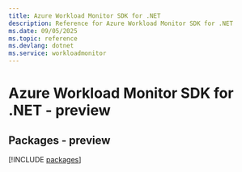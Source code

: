 ```yaml
---
title: Azure Workload Monitor SDK for .NET
description: Reference for Azure Workload Monitor SDK for .NET
ms.date: 09/05/2025
ms.topic: reference
ms.devlang: dotnet
ms.service: workloadmonitor
---
```

# Azure Workload Monitor SDK for .NET - preview
## Packages - preview
[!INCLUDE [packages](workload-monitor-index.md)]